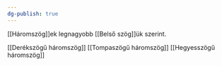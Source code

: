 ```yaml
---
dg-publish: true
---
```

[[Háromszög]]ek legnagyobb [[Belső szög]]ük szerint.

[[Derékszögű háromszög]]
[[Tompaszögű háromszög]]
[[Hegyesszögű háromszög]]